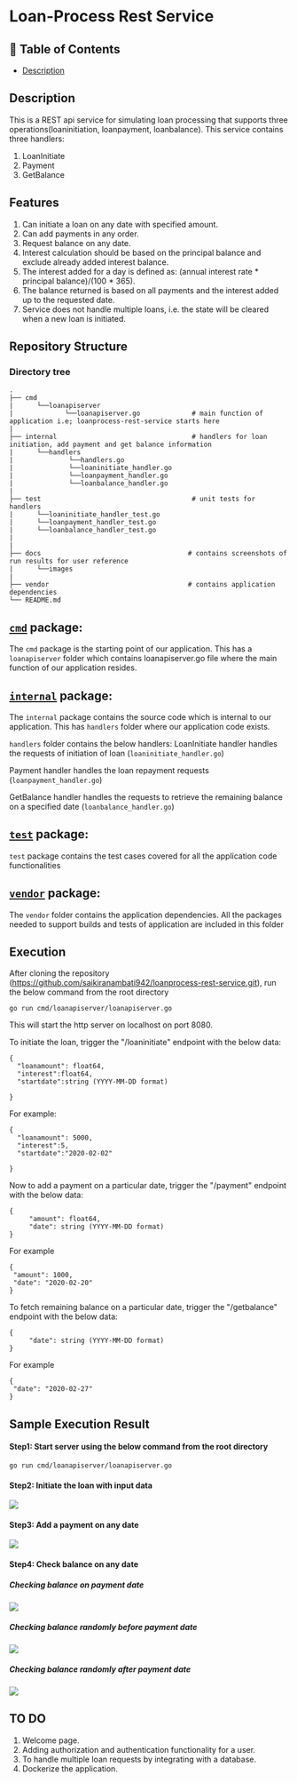 # Loan-Process Rest Service

## 🚩 Table of Contents

 - [Description](#description)


## Description
This is a REST api service for simulating loan processing that supports three operations(loaninitiation, loanpayment, loanbalance).
This service contains three handlers:
1) LoanInitiate
2) Payment
3) GetBalance

## Features
1) Can initiate a loan on any date with specified amount.
2) Can add payments in any order.
3) Request balance on any date.
4) Interest calculation should be based on the principal balance and exclude already added interest balance.
5) The interest added for a day is defined as: (annual interest rate * principal balance)/(100 * 365).
6) The balance returned is based on all payments and the interest added up to the requested date.
7) Service does not handle multiple loans, i.e. the state will be cleared when a new loan is initiated.




## Repository Structure

### Directory tree
    . 
    ├── cmd
    |      └──loanapiserver
    |             └──loanapiserver.go             # main function of application i.e; loanprocess-rest-service starts here
    |                         
    ├── internal                                  # handlers for loan initiation, add payment and get balance information 
    |      └──handlers
    |              └──handlers.go
    |              └──loaninitiate_handler.go
    |              └──loanpayment_handler.go
    |              └──loanbalance_handler.go
    |                
    ├── test                                      # unit tests for handlers     
    |      └──loaninitiate_handler_test.go                             
    |      └──loanpayment_handler_test.go
    |      └──loanbalance_handler_test.go
    |
    |
    ├── docs                                     # contains screenshots of run results for user reference 
    |      └──images                        
    |                  
    ├── vendor                                   # contains application dependencies
    └── README.md

[`cmd`](https://github.com/saikiranambati942/loanprocess-rest-service/tree/master/cmd "API documentation") package:
------------------------------------------------------------------------------------------------------------------

The `cmd` package is the starting point of our application. This has a `loanapiserver` folder which contains loanapiserver.go file where the main function of our application resides.


[`internal`](https://github.com/saikiranambati942/loanprocess-rest-service/tree/master/internal "API documentation") package:
----------------------------------------------------------------------------------------------------------------------------

The `internal` package contains the source code which is internal to our application. 
This has `handlers` folder where our application code exists.

`handlers` folder contains the below handlers:
LoanInitiate handler handles the requests of initiation of loan (`loaninitiate_handler.go`)

Payment handler handles the loan repayment requests (`loanpayment_handler.go`)

GetBalance handler handles the requests to retrieve the remaining balance  on a specified date (`loanbalance_handler.go`)


[`test`](https://github.com/saikiranambati942/loanprocess-rest-service/tree/master/test "API documentation") package:
--------------------------------------------------------------------------------------------------------------------

`test` package contains the test cases covered for all the application code functionalities


[`vendor`](https://github.com/saikiranambati942/loanprocess-rest-service/tree/master/vendor "API documentation") package:
------------------------------------------------------------------------------------------------------------------------

The `vendor` folder contains the application dependencies. All the packages needed to support builds and tests of application are included in this folder


## Execution
After cloning the repository (https://github.com/saikiranambati942/loanprocess-rest-service.git),  run the below command from the root directory

```
go run cmd/loanapiserver/loanapiserver.go
```

This will start the http server on localhost on port 8080.

To initiate the loan, trigger the "/loaninitiate" endpoint with the below data:
```
{
  "loanamount": float64,
  "interest":float64,
  "startdate":string (YYYY-MM-DD format)
  
}
```
For example:
```
{
  "loanamount": 5000,
  "interest":5,
  "startdate":"2020-02-02"
  
}
```
Now to add a payment on a particular date, trigger the "/payment" endpoint with the below data:

```
{
     "amount": float64,
     "date": string (YYYY-MM-DD format)
}
   ```
For example

```
{
 "amount": 1000, 
 "date": "2020-02-20"
}
```
To fetch remaining balance on a particular date, trigger the "/getbalance"  endpoint with the below data:

```
{
     "date": string (YYYY-MM-DD format)
}
   ```

For example   

```
{ 
 "date": "2020-02-27"
}
```

## Sample Execution Result
#### Step1: Start server using the below command from the root directory

```
go run cmd/loanapiserver/loanapiserver.go
```
#### Step2: Initiate the loan with input data

![](https://github.com/saikiranambati942/loanprocess-rest-service/blob/master/docs/images/loaninitiate.png)

#### Step3: Add a payment on any date

![](https://github.com/saikiranambati942/loanprocess-rest-service/blob/master/docs/images/loanpayment.png)

#### Step4: Check balance on any date

##### Checking balance on payment date 

![](https://github.com/saikiranambati942/loanprocess-rest-service/blob/master/docs/images/loanbalance_on_paymentdate.png)

##### Checking balance randomly before payment date 

![](https://github.com/saikiranambati942/loanprocess-rest-service/blob/master/docs/images/loanbalance_before_paymentdate.png)

##### Checking balance randomly after payment date 

![](https://github.com/saikiranambati942/loanprocess-rest-service/blob/master/docs/images/loanbalance_after_paymentdate.png)





## TO DO
1) Welcome page.
2) Adding authorization and authentication functionality for a user.
3) To handle multiple loan requests by integrating with a database. 
4) Dockerize the application.





